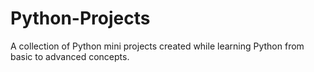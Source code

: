 # Python-Projects
A collection of Python mini projects created while learning Python from basic to advanced concepts.
